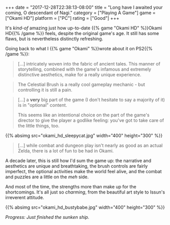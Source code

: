 +++
date = "2017-12-28T22:38:13-08:00"
title = "Long have I awaited your coming, O descendant of Nagi."
category = ["Playing A Game"]
game = ["Okami HD"]
platform = ["PC"]
rating = ["Good"]
+++

It's <i>kind-of</i> amazing just how up-to-date {{% game "Okami HD" %}}Okami HD{{% /game %}} feels, despite the original game's age.  It still has some flaws, but is nevertheless distinctly refreshing.

Going back to what I {{% game "Okami" %}}wrote about it on PS2{{% /game %}}:

> [...] intricately woven into the fabric of ancient tales. This manner of storytelling, combined with the game's infamous and extremely distinctive aesthetics, make for a really unique experience.

> The Celestial Brush is a really cool gameplay mechanic - but controlling it is still a pain.

> [...] a <b>very</b> big part of the game (I don't hesitate to say a majority of it) is in "optional" content.
> 
> This seems like an intentional choice on the part of the game's director to give the player a godlike feeling: you've got to take care of the little things, too.

{{% absimg src="okami_hd_sleepycat.jpg" width="400" height="300" %}}

> [...] while combat and dungeon play isn't nearly as good as an actual Zelda, there is a lot of fun to be had in Okami.

A decade later, this is still how I'd sum the game up: the narrative and aesthetics are unique and breathtaking, the brush controls are fairly imperfect, the optional activities make the world feel alive, and the combat and puzzles are a little on the <i>meh</i> side.

And most of the time, the strengths more than make up for the shortcomings.  It's all just so <i>charming</i>, from the beautiful art style to Issun's irreverent attitude.

{{% absimg src="okami_hd_bustybabe.jpg" width="400" height="300" %}}

<i>Progress: Just finished the sunken ship.</i>
